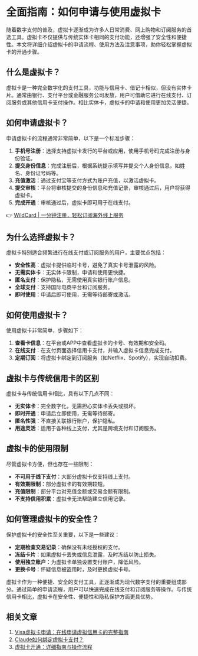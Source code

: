 # 全面指南：如何申请与使用虚拟卡

随着数字支付的普及，虚拟卡逐渐成为许多人日常消费、网上购物和订阅服务的首选工具。虚拟卡不仅提供与传统实体卡相同的支付功能，还增强了安全性和便捷性。本文将详细介绍虚拟卡的申请流程、使用方法及注意事项，助你轻松掌握虚拟卡的开通步骤。

## 什么是虚拟卡？

虚拟卡是一种完全数字化的支付工具，功能与信用卡、借记卡相似，但没有实体卡片。通常由银行、支付平台或金融服务公司发放，用户可借助它进行在线支付、订阅服务或其他信用卡支付操作。相比实体卡，虚拟卡的申请和使用更加灵活便捷。

## 如何申请虚拟卡？

申请虚拟卡的流程通常非常简单，以下是一个标准步骤：

1. **手机号注册**：选择支持虚拟卡发行的平台或应用，使用手机号码完成注册与身份验证。
2. **提交身份信息**：完成注册后，根据系统提示填写并提交个人身份信息，如姓名、身份证号码等。
3. **充值激活**：通过支付宝等支付方式为账户充值，以激活虚拟卡。
4. **提交审核**：平台将审核提交的身份信息和充值记录，审核通过后，用户将获得虚拟卡。
5. **完成开通**：审核通过后，虚拟卡即可用于在线支付。

👉 [WildCard | 一分钟注册，轻松订阅海外线上服务](https://bbtdd.com/WildCard)

## 为什么选择虚拟卡？

虚拟卡特别适合频繁进行在线支付或订阅服务的用户，主要优点包括：

- **安全性高**：虚拟卡提供临时卡号，避免了真实卡号泄露的风险。
- **无需实体卡**：无实体卡限制，申请和使用更快捷。
- **匿名支付**：保护隐私，无需使用真实银行账户信息。
- **全球支付**：支持国际电商平台和订阅服务。
- **即时使用**：申请后即可使用，无需等待邮寄或激活。

## 如何使用虚拟卡？

使用虚拟卡非常简单，步骤如下：

1. **查看卡信息**：在平台或APP中查看虚拟卡的卡号、有效期和安全码。
2. **在线支付**：在支付页面选择信用卡支付，并输入虚拟卡信息完成支付。
3. **定期订阅**：将虚拟卡绑定到订阅服务（如Netflix、Spotify），实现自动扣费。

## 虚拟卡与传统信用卡的区别

虚拟卡与传统信用卡相比，具有以下几点不同：

- **无实体卡**：完全数字化，无需担心实体卡丢失或损坏。
- **即时开通**：申请后立即使用，无需等待邮寄。
- **匿名性强**：不直接关联银行账户，保护隐私。
- **用途灵活**：适用于各种线上支付，尤其是跨境支付和订阅服务。

## 虚拟卡的使用限制

尽管虚拟卡方便，但也存在一些限制：

- **不可用于线下支付**：大部分虚拟卡仅支持线上支付。
- **有效期限制**：部分虚拟卡的有效期较短。
- **充值限制**：部分平台对充值金额或交易金额有限制。
- **不支持信用积累**：虚拟卡无法帮助建立信用记录。

## 如何管理虚拟卡的安全性？

保护虚拟卡的安全性至关重要，以下是一些建议：

- **定期检查交易记录**：确保没有未经授权的支付。
- **冻结卡片**：如果虚拟卡丢失或信息泄露，及时冻结以防止损失。
- **使用独立账户**：为虚拟卡单独设置支付账户，降低风险。
- **更换卡号**：怀疑信息被盗用时，及时更换虚拟卡号。

虚拟卡作为一种便捷、安全的支付工具，正逐渐成为现代数字支付的重要组成部分。通过简单的申请流程，用户可以快速完成在线支付和订阅服务等操作。与传统信用卡相比，虚拟卡在安全性、便捷性和隐私保护方面更具优势。

## 相关文章

1. [Visa虚拟卡申请：在线申请虚拟信用卡的完整指南](#)
2. [Claude如何绑定虚拟卡支付？](#)
3. [虚拟卡开通：详细指南与操作流程](#)